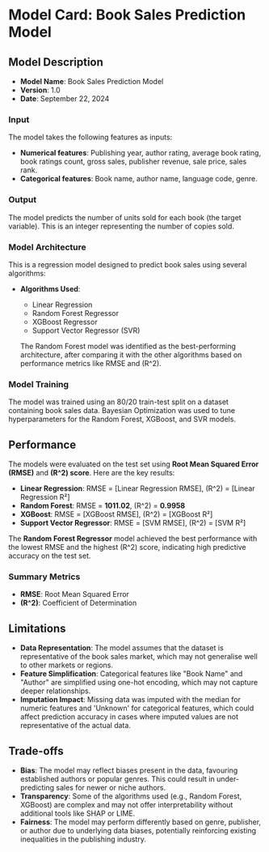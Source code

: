 # Model Card: Book Sales Prediction Model

## Model Description

- **Model Name**: Book Sales Prediction Model  
- **Version**: 1.0  
- **Date**: September 22, 2024  

### **Input**  
The model takes the following features as inputs:
- **Numerical features**: Publishing year, author rating, average book rating, book ratings count, gross sales, publisher revenue, sale price, sales rank.
- **Categorical features**: Book name, author name, language code, genre.

### **Output**  
The model predicts the number of units sold for each book (the target variable). This is an integer representing the number of copies sold.

### **Model Architecture**  
This is a regression model designed to predict book sales using several algorithms:
- **Algorithms Used**: 
  - Linear Regression
  - Random Forest Regressor
  - XGBoost Regressor
  - Support Vector Regressor (SVR)
  
  The Random Forest model was identified as the best-performing architecture, after comparing it with the other algorithms based on performance metrics like RMSE and \(R^2\).

### **Model Training**
The model was trained using an 80/20 train-test split on a dataset containing book sales data. Bayesian Optimization was used to tune hyperparameters for the Random Forest, XGBoost, and SVR models.

## Performance

The models were evaluated on the test set using **Root Mean Squared Error (RMSE)** and **\(R^2\) score**. Here are the key results:

- **Linear Regression**: RMSE = [Linear Regression RMSE], \(R^2\) = [Linear Regression R²]
- **Random Forest**: RMSE = **1011.02**, \(R^2\) = **0.9958**
- **XGBoost**: RMSE = [XGBoost RMSE], \(R^2\) = [XGBoost R²]
- **Support Vector Regressor**: RMSE = [SVM RMSE], \(R^2\) = [SVM R²]

The **Random Forest Regressor** model achieved the best performance with the lowest RMSE and the highest \(R^2\) score, indicating high predictive accuracy on the test set.

### Summary Metrics
- **RMSE**: Root Mean Squared Error
- **\(R^2\)**: Coefficient of Determination

## Limitations

- **Data Representation**: The model assumes that the dataset is representative of the book sales market, which may not generalise well to other markets or regions.
- **Feature Simplification**: Categorical features like "Book Name" and "Author" are simplified using one-hot encoding, which may not capture deeper relationships.
- **Imputation Impact**: Missing data was imputed with the median for numeric features and 'Unknown' for categorical features, which could affect prediction accuracy in cases where imputed values are not representative of the actual data.

## Trade-offs

- **Bias**: The model may reflect biases present in the data, favouring established authors or popular genres. This could result in under-predicting sales for newer or niche authors.
- **Transparency**: Some of the algorithms used (e.g., Random Forest, XGBoost) are complex and may not offer interpretability without additional tools like SHAP or LIME.
- **Fairness**: The model may perform differently based on genre, publisher, or author due to underlying data biases, potentially reinforcing existing inequalities in the publishing industry.

